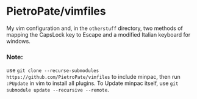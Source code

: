 # PietroPate/vimfiles

My vim configuration and, in the `otherstuff` directory, two methods of mapping the CapsLock key to Escape and a modified Italian keyboard for windows. 

### Note:
use `git clone --recurse-submodules https://github.com/PietroPate/vimfiles` to include minpac, then run `:PUpdate` in vim to install all plugins. To Update minpac itself, use `git submodule update --recursive --remote`.
